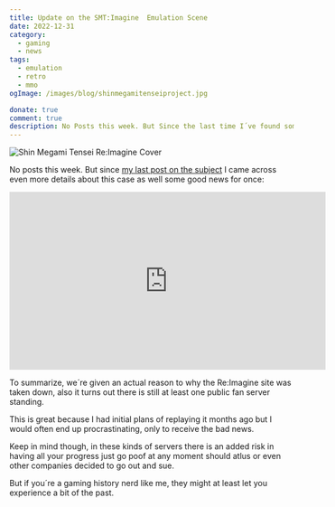 ```yaml
---
title: Update on the SMT:Imagine  Emulation Scene
date: 2022-12-31
category:
  - gaming
  - news
tags:
  - emulation
  - retro
  - mmo
ogImage: /images/blog/shinmegamitenseiproject.jpg

donate: true
comment: true
description: No Posts this week. But Since the last time I´ve found some good news about the state of the Shin Megami Tensei Re:Imagine Revival Servers. We can play it again.
---
```

![Shin Megami Tensei Re:Imagine Cover](/images/blog/shinmegamitenseiproject.jpg)

No posts this week. But since [my last post on the subject](/blog/game-graveyard-atlus-shutdown) I came across even more details about this case as well some good news for once:

<iframe width="560" height="315" src="https://www.youtube.com/embed/LuwQKDRK2h4?si=ukxMfIe7iP2fLPyh" title="YouTube video player" frameborder="0" allow="accelerometer; autoplay; clipboard-write; encrypted-media; gyroscope; picture-in-picture; web-share" referrerpolicy="strict-origin-when-cross-origin" allowfullscreen></iframe>

To summarize, we´re given an actual reason to why the Re:Imagine site was taken down, also it turns out there is still at least one public fan server standing.

This is great because I had initial plans of replaying it months ago but I would often end up procrastinating, only to receive the bad news.

Keep in mind though, in these kinds of servers there is an added risk in having all your progress just go poof at any moment should atlus or even other companies decided to go out and sue.

But if you´re a gaming history nerd like me, they might at least let you experience a bit of the past.
